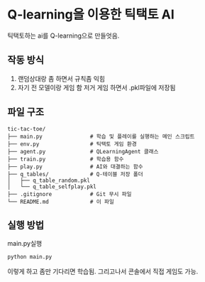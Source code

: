 # Q-learning을 이용한 틱택토 AI

틱택토하는 ai를 Q-learning으로 만들엇음.

## 작동 방식

1. 랜덤상대랑 좀 하면서 규칙좀 익힘
2. 자기 전 모델이랑 게임 함
   저거 게임 하면서 .pkl파일에 저장됨

## 파일 구조

```
tic-tac-toe/
├── main.py               # 학습 및 플레이를 실행하는 메인 스크립트
├── env.py                # 틱택토 게임 환경
├── agent.py              # QLearningAgent 클래스
├── train.py              # 학습용 함수
├── play.py               # AI와 대결하는 함수
├── q_tables/             # Q-테이블 저장 폴더
│   ├── q_table_random.pkl
│   └── q_table_selfplay.pkl
├── .gitignore            # Git 무시 파일
└── README.md             # 이 파일
```

## 실행 방법

main.py실행

```bash
python main.py
```

이렇게 하고 좀만 기다리면 학습됨.
그리고나서 콘솔에서 직접 게임도 가능.
